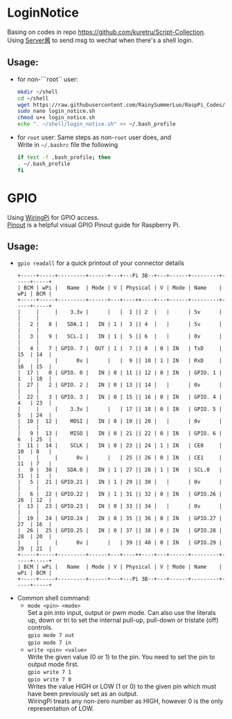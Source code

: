 # LoginNotice
Basing on codes in repo https://github.com/kuretru/Script-Collection. <br/>
Using [Server酱](http://sc.ftqq.com/3.version) to send msg to wechat when there's a shell login. 
## Usage:
 - for non-```root`` user:
   ```bash
   mkdir ~/shell
   cd ~/shell
   wget https://raw.githubusercontent.com/RainySummerLuo/RaspPi_Codes/master/login_notice.sh
   sudo nano login_notice.sh
   chmod u+x login_notice.sh
   echo ". ~/shell/login_notice.sh" >> ~/.bash_profile
   ```
 - for ```root``` user:
   Same steps as non-```root``` user does, and <br/>
   Write in ```~/.bashrc``` file the following
   ```bash
   if test -f .bash_profile; then
   . ~/.bash_profile
   fi
   ```

# GPIO
Using [WiringPi](http://wiringpi.com/) for GPIO access. <br/>
[Pinout](https://pinout.xyz/pinout/wiringpi) is a helpful visual GPIO Pinout guide for Raspberry Pi. 
## Usage: 
 - ```gpio readall``` for a quick printout of your connector details
   ```
   +-----+-----+---------+------+---+---Pi 3B--+---+------+---------+-----+-----+
   | BCM | wPi |   Name  | Mode | V | Physical | V | Mode | Name    | wPi | BCM |
   +-----+-----+---------+------+---+----++----+---+------+---------+-----+-----+
   |     |     |    3.3v |      |   |  1 || 2  |   |      | 5v      |     |     |
   |   2 |   8 |   SDA.1 |   IN | 1 |  3 || 4  |   |      | 5v      |     |     |
   |   3 |   9 |   SCL.1 |   IN | 1 |  5 || 6  |   |      | 0v      |     |     |
   |   4 |   7 | GPIO. 7 |  OUT | 1 |  7 || 8  | 0 | IN   | TxD     | 15  | 14  |
   |     |     |      0v |      |   |  9 || 10 | 1 | IN   | RxD     | 16  | 15  |
   |  17 |   0 | GPIO. 0 |   IN | 0 | 11 || 12 | 0 | IN   | GPIO. 1 | 1   | 18  |
   |  27 |   2 | GPIO. 2 |   IN | 0 | 13 || 14 |   |      | 0v      |     |     |
   |  22 |   3 | GPIO. 3 |   IN | 0 | 15 || 16 | 0 | IN   | GPIO. 4 | 4   | 23  |
   |     |     |    3.3v |      |   | 17 || 18 | 0 | IN   | GPIO. 5 | 5   | 24  |
   |  10 |  12 |    MOSI |   IN | 0 | 19 || 20 |   |      | 0v      |     |     |
   |   9 |  13 |    MISO |   IN | 0 | 21 || 22 | 0 | IN   | GPIO. 6 | 6   | 25  |
   |  11 |  14 |    SCLK |   IN | 0 | 23 || 24 | 1 | IN   | CE0     | 10  | 8   |
   |     |     |      0v |      |   | 25 || 26 | 0 | IN   | CE1     | 11  | 7   |
   |   0 |  30 |   SDA.0 |   IN | 1 | 27 || 28 | 1 | IN   | SCL.0   | 31  | 1   |
   |   5 |  21 | GPIO.21 |   IN | 1 | 29 || 30 |   |      | 0v      |     |     |
   |   6 |  22 | GPIO.22 |   IN | 1 | 31 || 32 | 0 | IN   | GPIO.26 | 26  | 12  |
   |  13 |  23 | GPIO.23 |   IN | 0 | 33 || 34 |   |      | 0v      |     |     |
   |  19 |  24 | GPIO.24 |   IN | 0 | 35 || 36 | 0 | IN   | GPIO.27 | 27  | 16  |
   |  26 |  25 | GPIO.25 |   IN | 0 | 37 || 38 | 0 | IN   | GPIO.28 | 28  | 20  |
   |     |     |      0v |      |   | 39 || 40 | 0 | IN   | GPIO.29 | 29  | 21  |
   +-----+-----+---------+------+---+----++----+---+------+---------+-----+-----+
   | BCM | wPi |   Name  | Mode | V | Physical | V | Mode | Name    | wPi | BCM |
   +-----+-----+---------+------+---+---Pi 3B--+---+------+---------+-----+-----+

   ```
 - Common shell command: 
   - ```mode <pin> <mode>``` <br/>
     Set a pin into input, output or pwm mode. Can also use the literals up, down or tri to set the internal pull-up, pull-down  or  tristate (off) controls. <br/>
     ```gpio mode 7 out``` <br/>
     ```gpio mode 7 in```
   - ```write <pin> <value>``` <br/>
     Write the given value (0 or 1) to the pin. You need to set the pin to output mode first. <br/>
     ```gpio write 7 1``` <br/>
     ```gpio write 7 0``` <br/>
     Writes the value HIGH or LOW (1 or 0) to the given pin which must have been previously set as an output. <br/>
     WiringPi treats any non-zero number as HIGH, however 0 is the only representation of LOW.
